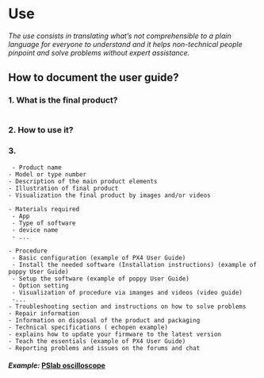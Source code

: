 # **Use**

*The use consists in translating what’s not comprehensible to a plain language for everyone to understand and  it helps non-technical people pinpoint and solve problems without expert assistance.*

## **How to document the user guide?**

### **1. What is the final product?** 

 ```

  ```
### **2. How to use it?** 

### **3.**



 ```
  - Product name
- Model or type number
- Description of the main product elements
- Illustration of final product
- Visualization the final product by images and/or videos

- Materials required
  - App
  - Type of software
  - device name
  - ...
  
- Procedure
  - Basic configuration (example of PX4 User Guide) 
  - Install the needed software (Installation instructions) (example of poppy User Guide)
  - Setup the software (example of poppy User Guide)
  - Option setting
  - Visualization of procedure via imanges and videos (video guide)
  -...
- Troubleshooting section and instructions on how to solve problems
- Repair information
- Information on disposal of the product and packaging
- Technical specifications ( echopen example)
- explains how to update your firmware to the latest version
- Teach the essentials (example of PX4 User Guide)
- Reporting problems and issues on the forums and chat
  ```
 

   
 #### *Example:* [PSlab oscilloscope](https://docs.pslab.io/tutorials/oscilloscope.html#tutorials-oscilloscope--page-root) 
  

